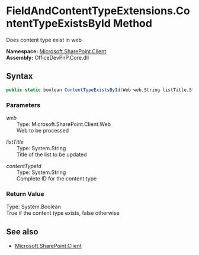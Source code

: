 # FieldAndContentTypeExtensions.ContentTypeExistsById Method  
Does content type exist in web  

**Namespace:** [Microsoft.SharePoint.Client](Microsoft.SharePoint.Client.md)  
**Assembly:** OfficeDevPnP.Core.dll  
## Syntax
```C#
public static boolean ContentTypeExistsById(Web web,String listTitle,String contentTypeId)
```
### Parameters
*web*  
&emsp;&emsp;Type: Microsoft.SharePoint.Client.Web  
&emsp;&emsp;Web to be processed  
  
*listTitle*  
&emsp;&emsp;Type: System.String  
&emsp;&emsp;Title of the list to be updated  
  
*contentTypeId*  
&emsp;&emsp;Type: System.String  
&emsp;&emsp;Complete ID for the content type  
  
### Return Value
Type: System.Boolean  
True if the content type exists, false otherwise

## See also
- [Microsoft.SharePoint.Client](Microsoft.SharePoint.Client.md)
